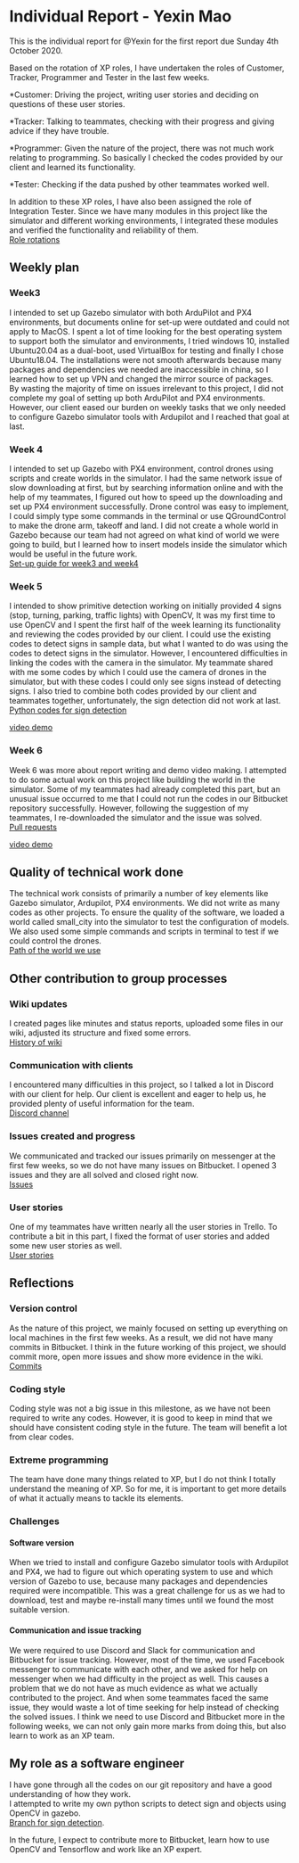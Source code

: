 # __Individual Report - Yexin Mao__ #

This is the individual report for @Yexin for the first report due Sunday
4th October 2020.  

Based on the rotation of XP roles, I have undertaken the roles of
Customer, Tracker, Programmer and Tester in the last few weeks.  

*Customer: Driving the project, writing user stories and deciding on
questions of these user stories.  

*Tracker: Talking to teammates, checking with their progress and giving
advice if they have trouble.  

*Programmer: Given the nature of the project, there was not much work
relating to programming. So basically I checked the codes provided by
our client and learned its functionality.  

*Tester: Checking if the data pushed by other teammates worked well.  
  
In addition to these XP roles, I have also been assigned the role of
Integration Tester. Since we have many modules in this project like the
simulator and different working environments, I integrated these modules
and verified the functionality and reliability of them.  
[Role
rotations](https://bitbucket.org/zson5784/comp3988_t17b_group_5/wiki/Role%20Rotation.md)

## __Weekly plan__ ##

### Week3 ###

I intended to set up Gazebo simulator with both ArduPilot and PX4
environments, but documents online for set-up were outdated and could
not apply to MacOS. I spent a lot of time looking for the best operating
system to support both the simulator and environments, I tried windows
10, installed Ubuntu20.04 as a dual-boot, used VirtualBox for testing
and finally I chose Ubuntu18.04. The installations were not smooth
afterwards because many packages and dependencies we needed are
inaccessible in china, so I learned how to set up VPN and changed the
mirror source of packages.  
By wasting the majority of time on issues irrelevant to this project, I
did not complete my goal of setting up both ArduPilot and PX4
environments. However, our client eased our burden on weekly tasks that
we only needed to configure Gazebo simulator tools with Ardupilot and I
reached that goal at last.

### Week 4 ###


I intended to set up Gazebo with PX4 environment, control drones using
scripts and create worlds in the simulator. I had the same network issue
of slow downloading at first, but by searching information online and
with the help of my teammates, I figured out how to speed up the
downloading and set up PX4 environment successfully. Drone control was
easy to implement, I could simply type some commands in the terminal or
use QGroundControl to make the drone arm, takeoff and land. I did not
create a whole world in Gazebo because our team had not agreed on what
kind of world we were going to build, but I learned how to insert models
inside the simulator which would be useful in the future work.  
[Set-up
guide for week3 and
week4](https://bitbucket.org/zson5784/comp3988_t17b_group_5/wiki/docs/Set-Up%20(Ubuntu%2018.04).md)

### Week 5 ###

I intended to show primitive detection working on initially provided 4
signs (stop, turning, parking, traffic lights) with OpenCV, It was my
first time to use OpenCV and I spent the first half of the week learning
its functionality and reviewing the codes provided by our client. I
could use the existing codes to detect signs in sample data, but what I
wanted to do was using the codes to detect signs in the simulator.
However, I encountered difficulties in linking the codes with the camera
in the simulator. My teammate shared with me some codes by which I could
use the camera of drones in the simulator, but with these codes I could
only see signs instead of detecting signs. I also tried to combine both
codes provided by our client and teammates together, unfortunately, the
sign detection did not work at last.   
[Python codes for sign
detection](https://bitbucket.org/zson5784/comp3988_t17b_group_5/src/sign_detection/python/)

[video demo](https://youtu.be/9LmkGtMvqp4)

### Week 6 ###

Week 6 was more about report writing and demo video making. I attempted
to do some actual work on this project like building the world in the
simulator. Some of my teammates had already completed this part, but an
unusual issue occurred to me that I could not run the codes in our
Bitbucket repository successfully. However, following the suggestion of
my teammates, I re-downloaded the simulator and the issue was solved.  
[Pull requests](https://bitbucket.org/zson5784/comp3988_t17b_group_5/pull-requests/7/intergrate-gazebo-px4-video-capturing-and/diff)

[video demo](https://youtu.be/GfQQ_KQWgpc)

## __Quality of technical work done__ 


The technical work consists of primarily a number of key elements like
Gazebo simulator, Ardupilot, PX4 environments. We did not write as many
codes as other projects. To ensure the quality of the software, we
loaded a world called small_city into the simulator to test the
configuration of models. We also used some simple commands and scripts
in terminal to test if we could control the drones.   
[Path of the world
we
use](https://bitbucket.org/zson5784/comp3988_t17b_group_5/src/small_city/worlds/)

## __Other contribution to group processes__

### Wiki updates 


I created pages like minutes and status reports, uploaded some files in
our wiki, adjusted its structure and fixed some errors.   
[History of
wiki](https://bitbucket.org/zson5784/comp3988_t17b_group_5/wiki/history/Home)

### Communication with clients 

I encountered many difficulties in this project, so I talked a lot in
Discord with our client for help. Our client is excellent and eager to
help us, he provided plenty of useful information for the team.  
[Discord
channel](https://discord.com/channels/750412538637975633/751799048914206732)

### Issues created and progress 

We communicated and tracked our issues primarily on messenger at the
first few weeks, so we do not have many issues on Bitbucket. I opened 3
issues and they are all solved and closed right now.  
[Issues](https://bitbucket.org/zson5784/comp3988_t17b_group_5/issues)

### User stories 

One of my teammates have written nearly all the user stories in Trello.
To contribute a bit in this part, I fixed the format of user stories and
added some new user stories as well.   
[User
stories](https://trello.com/b/Y8qWmnWG/user-story)

## __Reflections__ 

### Version control 

As the nature of this project, we mainly focused on setting up
everything on local machines in the first few weeks. As a result, we did
not have many commits in Bitbucket. I think in the future working of
this project, we should commit more, open more issues and show more
evidence in the wiki.  
[Commits](https://bitbucket.org/zson5784/comp3988_t17b_group_5/commits/)

### Coding style 

Coding style was not a big issue in this milestone, as we have not been
required to write any codes. However, it is good to keep in mind that we
should have consistent coding style in the future. The team will benefit
a lot from clear codes.

### Extreme programming 

The team have done many things related to XP, but I do not think I
totally understand the meaning of XP. So for me, it is important to get
more details of what it actually means to tackle its elements.

### Challenges 
#### Software version 

When we tried to install and configure Gazebo simulator tools with
Ardupilot and PX4, we had to figure out which operating system to use
and which version of Gazebo to use, because many packages and
dependencies required were incompatible. This was a great challenge for
us as we had to download, test and maybe re-install many times until we
found the most suitable version.

#### Communication and issue tracking

We were required to use Discord and Slack for communication and
Bitbucket for issue tracking. However, most of the time, we used
Facebook messenger to communicate with each other, and we asked for help
on messenger when we had difficulty in the project as well. This causes
a problem that we do not have as much evidence as what we actually
contributed to the project. And when some teammates faced the same
issue, they would waste a lot of time seeking for help instead of
checking the solved issues. I think we need to use Discord and Bitbucket
more in the following weeks, we can not only gain more marks from doing
this, but also learn to work as an XP team.

## __My role as a software engineer__ 
I have gone through all the codes on our git repository and have a good
understanding of how they work.  
I attempted to write my own python scripts to detect sign and objects
using OpenCV in gazebo.     
[Branch for sign
detection](https://bitbucket.org/zson5784/comp3988_t17b_group_5/commits/branch/sign_detection).   

In the future, I expect to contribute more to Bitbucket, learn how to
use OpenCV and Tensorflow and work like an XP expert.